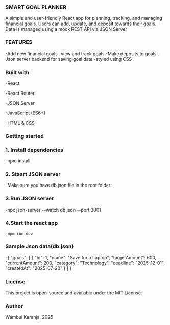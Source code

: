 ### SMART GOAL PLANNER

A simple and user-friendly React app for planning, tracking, and managing financial goals. Users can add, update, and deposit towards their goals. Data is managed using a mock REST API via JSON Server

### FEATURES

-Add new financial goals
-view and track goals
-Make deposits to goals
-Json server backend for saving goal data
-styled using CSS

### Built with
 -React

 -React Router

 -JSON Server

 -JavaScript (ES6+)

 -HTML & CSS

 ### Getting started
 ### 1. Install dependencies
  -npm install
### 2. Staart JSON server
  -Make sure you have db.json file in the root folder:
  ### 3.Run JSON server
  -npx json-server --watch db.json --port 3001
  ### 4.Start the react app
    -npm run dev

### Sample Json data(db.json)
  -{
  "goals": [
    {
      "id": 1,
      "name": "Save for a Laptop",
      "targetAmount": 600,
      "currentAmount": 200,
      "category": "Technology",
      "deadline": "2025-12-01",
      "createdAt": "2025-07-20"
    }
  ]
}
### License
  This project is open-source and available under the MIT License.

  ### Author

  Wambui Karanja, 2025
